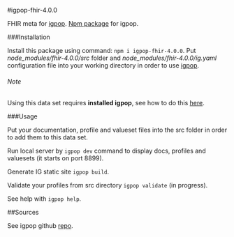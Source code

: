 #igpop-fhir-4.0.0

FHIR meta for [igpop](https://github.com/HealthSamurai/igpop).
[Npm package](https://www.npmjs.com/package/igpop) for igpop.


###Installation

Install this package using command: `npm i igpop-fhir-4.0.0`.
Put *node_modules/fhir-4.0.0/src* folder and *node_modules/fhir-4.0.0/ig.yaml* configuration file into your working directory in order to use [igpop](https://github.com/HealthSamurai/igpop).

###### Note
 Using this data set requires **installed igpop**, see how to do this [here](https://github.com/HealthSamurai/igpop).

###Usage

Put your documentation, profile and valueset files into the src folder in order to add them to this data set. 

Run local server by `igpop dev` command to display docs, profiles and valuesets (it starts on port 8899).

Generate IG static site `igpop build`.

Validate your profiles from src directory `igpop validate` (in progress).

See help with `igpop help`.

##Sources

See igpop github [repo](https://github.com/HealthSamurai/igpop).
